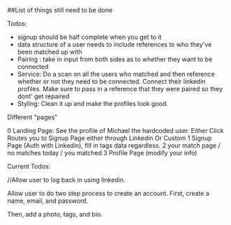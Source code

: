 ##List of things still need to be done


Todos:

- signup should be half complete when you get to it
- data structure of a user needs to include references to who they've been matched up with
- Pairing : take in input from both sides as to whether they want to be connected
- Service: Do a scan on all the users who matched and then reference whether or not they need to be connected.
Connect their linkedin profiles. Make sure to pass in a reference that they were paired so they dont' get repaired
- Styling: Clean it up and make the profiles look good.

Different "pages"

0 Landing Page: See the profile of Michael the hardcoded user. 
  Either Click Routes you to Signup Page 
  either through Linkedin Or Custom
1 Signup Page (Auth with Linkedin), fill in tags data regardless.
2 your match page / no matches today / you matched
3 Profile Page (modify your info)


Current Todos:
<!-- Fetch a user who is not yourself, display them on the screen next to yourself, and then log an action from you to them, then log that you guys have "matched".

Update a users 'match potentials' based during user creation one time/ -->

<!-- Dispatch an action that updates that array with 3 fields - active,  -->

<!-- Check for whether or not the other person also liked u. If they did, then display a match. if they didn't, then say. Ok check back in x amount of time. -->

<!-- Set up the user creation data to account for 'the tags'. It's in the profile data, and you can add or remove them properly. -->

<!-- Set up authorization with linkedin integration -->

<!-- //Allow user to create a account w/ Linkedin. Add additional data afterwards
If User is already defined, then need to be able to 
(such as required data) -->

//Allow user to log back in using linkedin.

Allow user to do two step process to create an account. First, create a name, email, and password. 

Then, add a photo, tags, and bio.


